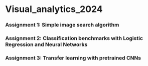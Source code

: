 # Visual_analytics_2024

### Assignment 1: Simple image search algorithm

### Assignment 2: Classification benchmarks with Logistic Regression and Neural Networks

### Assignment 3: Transfer learning with pretrained CNNs



